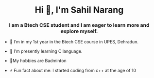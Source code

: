 <h1 align="center">Hi 👋, I'm Sahil Narang</h1>
<h3 align="center">I am a Btech CSE student and I am eager to learn more and explore myself.</h3>

- 🔭 I’m in my 1st year in the Btech CSE course in UPES, Dehradun.
- 🌱 I’m presently learning  C language.
- 💬My hobbies are Badminton

- ⚡ Fun fact about me:   I started coding from c++ at the age of 10

